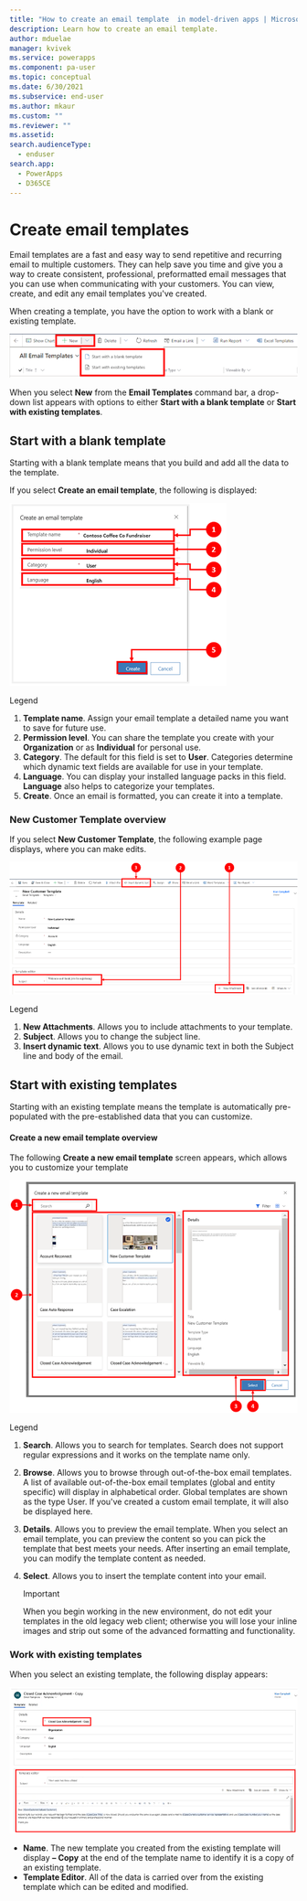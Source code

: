```yaml
---
title: "How to create an email template  in model-driven apps | MicrosoftDocs"
description: Learn how to create an email template.
author: mduelae
manager: kvivek
ms.service: powerapps
ms.component: pa-user
ms.topic: conceptual
ms.date: 6/30/2021
ms.subservice: end-user
ms.author: mkaur
ms.custom: ""
ms.reviewer: ""
ms.assetid: 
search.audienceType: 
  - enduser
search.app: 
  - PowerApps
  - D365CE
---
```


# Create email templates

Email templates are a fast and easy way to send repetitive and recurring email to multiple customers. They can help save you time and give you a way to create consistent, professional, preformatted email messages that you can use when communicating with your customers. You can view, create, and edit any email templates you've created.

When creating a template, you have the option to work with a blank or existing template.

   ![Create an email template.](media\email-how-to-create-an-email-template-1a.png "Create an email template")

When you select **New** from the **Email Templates** command bar, a drop-down list appears with options to either **Start with a blank template** or **Start with existing templates**.

## Start with a blank template

Starting with a blank template means that you build and add all the data to the template.

If you select **Create an email template**, the following is displayed:

   ![Start with a blank template option.](media\email-create-an-email-template-1a.png "Start  with a blank template option")

Legend 
   1. **Template name**. Assign your email template a detailed name you want to save for future use.
   2. **Permission level**. You can share the template you create with your **Organization** or as  **Individual** for personal use.
   3. **Category**. The default for this field is set to **User**. Categories determine which dynamic text fields are available for use in your template.
   4. **Language**. You can display your installed language packs in this field. **Language** also helps to categorize your templates. 
   5. **Create**. Once an email is formatted, you can create it into a template.
   
### New Customer Template overview

If you select **New Customer Template**, the following example page displays, where you can make edits. 

   ![New Customer Template.](media\email-new-customer-template-1c.png "New Customer Template")

Legend 
   1. **New Attachments**. Allows you to include attachments to your template. 
   2. **Subject**. Allows you to change the subject line.
   3. **Insert dynamic text**. Allows you to use dynamic text in both the Subject line and body of the email.

## Start with existing templates

Starting with an existing template means the template is automatically pre-populated with the pre-established data that you can customize. 

#### Create a new email template overview

The following **Create a new email template** screen appears, which allows you to customize your template

  ![Start with existing templates.](media\email-start-with-existing-templates-1a.png "Start with existing templates")

   Legend
   1. **Search**. Allows you to search for templates. Search does not support regular expressions and it works on the template name only.
   2. **Browse**. Allows you to browse through out-of-the-box email templates. A list of available out-of-the-box email templates (global and entity specific) will display in alphabetical order. Global templates are shown as the type User. If you've created a custom email template, it will also be displayed here. 
   3. **Details**. Allows you to preview the email template.  When you select an email template, you can preview the content so you can pick the template that best meets your needs. After inserting an email template, you can modify the template content as needed.
   3. **Select**. Allows you to insert the template content into your email.

      > [!Important] 
      > When you begin working in the new environment, do not edit your templates in the old legacy web client; otherwise you will lose your inline images and strip out some of the advanced formatting and functionality.

### Work with existing templates

When you select an existing template, the following display appears:

   ![Creating email template copies.](media\email-template-copy-1a.png "Creating email template copies")

   - **Name**. The new template you created from the existing template will display **– Copy** at the end of the template name to identify it is a copy of an existing template.
   - **Template Editor**. All of the data is carried over from the existing template which can be edited and modified.
